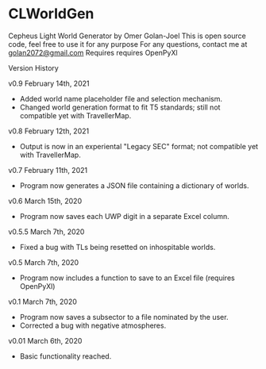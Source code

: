 # CLWorldGen
Cepheus Light World Generator by Omer Golan-Joel
This is open source code, feel free to use it for any purpose
For any questions, contact me at golan2072@gmail.com
Requires requires OpenPyXl

Version History

v0.9 February 14th, 2021
- Added world name placeholder file and selection mechanism.
- Changed world generation format to fit T5 standards; still not compatible yet with TravellerMap.

v0.8 February 12th, 2021
- Output is now in an experiental "Legacy SEC" format; not compatible yet with TravellerMap.

v0.7 February 11th, 2021
- Program now generates a JSON file containing a dictionary of worlds.

v0.6 March 15th, 2020
- Program now saves each UWP digit in a separate Excel column.

v0.5.5 March 7th, 2020
- Fixed a bug with TLs being resetted on inhospitable worlds.

v0.5 March 7th, 2020
- Program now includes a function to save to an Excel file (requires OpenPyXl)

v0.1 March 7th, 2020
- Program now saves a subsector to a file nominated by the user.
- Corrected a bug with negative atmospheres.

v0.01 March 6th, 2020
- Basic functionality reached.

